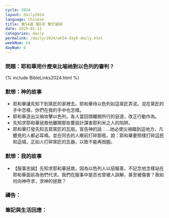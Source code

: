 ```yaml
---
cycle: 2024
layout: daily2024
language: Chinese
title: 第54週 第6天 擊打破碎
date: 2025-01-11
categories: daily
permalink: /daily/2024/wk54-day6-daily.html
weekNum: 54
dayNum: 6
---
```


### 問題：耶和華用什麼來比喻祂對以色列的審判？

{% include BibleLinks2024.html %}

### 默想：神的故事
+ 耶和華讓先知下到窯匠的家裡去。耶和華待以色列如這窯匠弄泥。泥在窯匠的手中怎樣，你們在我的手中也怎樣。
+ 耶和華造出災禍攻擊以色列。各人當回頭離開所行的惡道，改正行動作為。
+ 先知求耶和華拯救他離開那些要設計謀害耶利米之人的陷阱。
+ 耶和華打發先知去買窯匠的瓦瓶，宣告神的話：…祂必使災禍臨到這地方，凡聽見的人都必耳鳴。並在同去的人眼前打碎那瓶，說：耶和華要照樣打碎這民和這城，正如人打碎窯匠的瓦器，以致不能再囫圇。

### 默想：我的故事
+ 【服事忠誠】先知求耶和華拯救，因為以色列人以惡報善，不記念他怎樣站在耶和華面前為他們代求。我們在服事中是否也曾被人誤解，甚至被傷害？我如何向神呼求，求神的拯救？

### 禱告：

### 筆記與生活回應：
